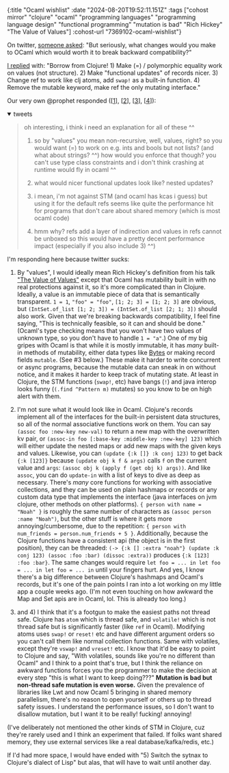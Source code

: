{:title "Ocaml wishlist"
 :date "2024-08-20T19:52:11.151Z"
 :tags ["cohost mirror" "clojure" "ocaml" "programming languages" "programming language design" "functional programming" "mutation is bad" "Rich Hickey" "The Value of Values"]
 :cohost-url "7369102-ocaml-wishlist"}

On twitter, [someone asked](https://x.com/andreypopp/status/1825393694708494623): "But seriously, what changes would you make to OCaml which would worth it to break backward compatibility?"

[I replied](https://x.com/NoahTheDuke/status/1825528388271919331) with: "Borrow from Clojure! 1) Make (=) / polymorphic equality work on values (not structure). 2) Make "functional updates" of records nicer. 3) Change ref to work like clj atoms, add `swap!` as a built-in function. 4) Remove the mutable keyword, make ref the only mutating interface."

Our very own @prophet responded ([[1](https://x.com/welltypedwitch/status/1825846669394546879)], [[2](https://x.com/welltypedwitch/status/1825846703842328818)], [[3](https://x.com/welltypedwitch/status/1825846778677084221)], [[4](https://x.com/welltypedwitch/status/1825846860436623424)]):

<details open>
<summary>tweets</summary>
<blockquote>
oh interesting, i think i need an explanation for all of these ^^

1) so by "values" you mean non-recursive, well, values, right? so you would want (=) to work on e.g. ints and bools but not lists? (and what about strings? ^^) how would you enforce that though? you can't use type class constraints and i don't think crashing at runtime would fly in ocaml ^^

2) what would nicer functional updates look like? nested updates?

3) i mean, i'm not against STM (and ocaml has kcas i guess) but using it for the default refs seems like quite the performance hit for programs that don't care about shared memory (which is most ocaml code)

4) hmm why? refs add a layer of indirection and values in refs cannot be unboxed so this would have a pretty decent performance impact (especially if you also include 3) ^^)
</blockquote>
</details>

I'm responding here because twitter sucks:

1) By "values", I would ideally mean Rich Hickey's definition from his talk ["The Value of Values"](https://www.youtube.com/watch?v=-6BsiVyC1kM) except that Ocaml has mutability built in with no real protections against it, so it's more complicated than in Clojure. Ideally, a value is an immutable piece of data that is semantically transparent. `1 = 1`, `"foo" = "foo"`, `[1; 2; 3] = [1; 2; 3]` are obvious, but `(IntSet.of_list [1; 2; 3]) = (IntSet.of_list [2; 1; 3])` should also work. Given that we're breaking backwards compatibility, I feel fine saying, "This is technically feasible, so it can and should be done."
(Ocaml's type checking means that you won't have two values of unknown type, so you don't have to handle `1 = "a"`.)
One of my big gripes with Ocaml is that while it is mostly immutable, it has _many_ built-in methods of mutability, either data types like [Bytes](https://ocaml.org/manual/5.2/api/Bytes.html) or making record fields `mutable`. (See #3 below.) These make it harder to write concurrent or async programs, because the mutable data can sneak in on without notice, and it makes it harder to keep track of mutating state. At least in Clojure, the STM functions (`swap!`, etc) have bangs (`!`) and java interop looks funny (`(.find ^Pattern m)` mutates) so you know to be on high alert with them.

2) I'm not sure what it would look like in Ocaml.
Clojure's records implement all of the interfaces for the built-in persistent data structures, so all of the normal associative functions work on them. You can say `(assoc foo :new-key new-val)` to return a new map with the overwritten kv pair, or `(assoc-in foo [:base-key :middle-key :new-key] 123)` which will either update the nested maps or add new maps with the given keys and values. Likewise, you can `(update {:k []} :k conj 123)` to get back `{:k [123]}` because `(update obj k f & args)` calls `f` on the current value and `args`: `(assoc obj k (apply f (get obj k) args))`. And like `assoc`, you can do `update-in` with a list of keys to dive as deep as necessary.
There's _many_ core functions for working with associative collections, and they can be used on plain hashmaps or records or any custom data type that implements the interface (java interfaces on jvm clojure, other methods on other platforms). `{ person with name = "Noah" }` is roughly the same number of characters as `(assoc person :name "Noah")`, but the other stuff is where it gets more annoying/cumbersome, due to the repetition: `{ person with num_friends = person.num_friends + 5 }`.
Additionally, because the Clojure functions have a consistent api (the object is in the first position), they can be threaded: `(-> {:k [] :extra "noah"} (update :k conj 123) (assoc :foo :bar) (dissoc :extra))` produces `{:k [123] :foo :bar}`. The same changes would require `let foo = ... in let foo = ... in let foo = ... in` until your fingers hurt.
And yes, I know there's a big difference between Clojure's hashmaps and Ocaml's records, but it's one of the pain points I ran into a lot working on my little app a couple weeks ago.
(I'm not even touching on how awkward the Map and Set apis are in Ocaml, lol. This is already too long.)

3) and 4) I think that it's a footgun to make the easiest paths not thread safe. Clojure has `atom` which is thread safe, and `volatile!` which is not thread safe but is significantly faster (like `ref` in Ocaml). Modifying atoms uses `swap!` or `reset!` etc and have different argument orders so you can't call them like normal collection functions. Same with volatiles, except they're `vswap!` and `vreset!` etc.
I know that it'd be easy to point to Clojure and say, "With volatiles, sounds like you're no different than Ocaml" and I think to a point that's true, but I think the reliance on awkward functions forces you the programmer to make the decision at every step "this is what I want to keep doing???"
**Mutation is bad but non-thread safe mutation is even worse.** Given the prevalence of libraries like Lwt and now Ocaml 5 bringing in shared memory parallelism, there's no reason to open yourself or others up to thread safety issues.
I understand the performance issues, so I don't want to disallow mutation, but I want it to be really! fucking! annoying!

(I've deliberately not mentioned the other kinds of STM in Clojure, cuz they're rarely used and I think an experiment that failed. If folks want shared memory, they use external services like a real database/kafka/redis, etc.)

If I'd had more space, I would have ended with "5) Switch the sytnax to Clojure's dialect of Lisp" but alas, that will have to wait until another day.
